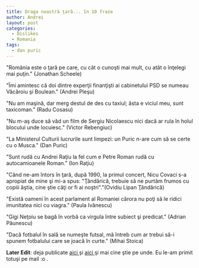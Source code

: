 ```yaml
---
title: Draga noastră ţară... în 10 fraze
author: Andrei
layout: post
categories:
  - Dislikes
  - Romania
tags:
  - dan puric
---
```

"România este o ţară pe care, cu cât o cunoşti mai mult, cu atât o înţelegi mai puţin." (Jonathan Scheele)

"Îmi amintesc că doi dintre experţii finanţişti ai cabinetului PSD se numeau Văcăroiu şi Boulean." (Andrei Pleşu)

"Nu am maşină, dar merg destul de des cu taxiul; ăsta e viciul meu, sunt taxicoman." (Radu Cosasu)



"Nu m-aş duce să văd un film de Sergiu Nicolaescu nici dacă ar rula în holul blocului unde locuiesc." (Victor Rebengiuc)

"La Ministerul Culturii lucrurile sunt limpezi: un Puric n-are cum să se certe cu o Musca." (Dan Puric)

"Sunt rudă cu Andrei Raţiu la fel cum e Petre Roman rudă cu autocamioanele Roman." (Ion Raţiu)

"Când ne-am întors în ţară, după 1990, la primul concert, Nicu Covaci s-a apropiat de mine şi mi-a spus: "Ţăndărică, trebuie să ne purtăm frumos cu copiii ăştia, cine ştie câţi or fi ai noştri"."(Ovidiu Lipan Ţăndărică)

"Există oameni în acest parlament al Romaniei cărora nu poţi să le ridici imunitatea nici cu viagra." (Paula Ivănescu)

"Gigi Neţoiu se bagă în vorbă ca virgula între subiect şi predicat." (Adrian Păunescu)

"Dacă fotbalul în sală se numeşte futsal, mă întreb cum ar trebui să-i spunem fotbalului care se joacă în curte." (Mihai Stoica)

**Later Edit**: deja publicate <a href="http://forum.banipenet.com/forum/index.php?s=a8aa73acb54c468c9e243df26c4370c1&automodule=blog&blogid=5&showentry=168" target="_blank">aici </a>şi <a href="http://andrei.ciorba.free.fr/blog/index.php/2006/12/23/romania-top-10/" target="_blank">aici </a>şi mai cine ştie pe unde. Eu le-am primit totuşi pe mail :o .